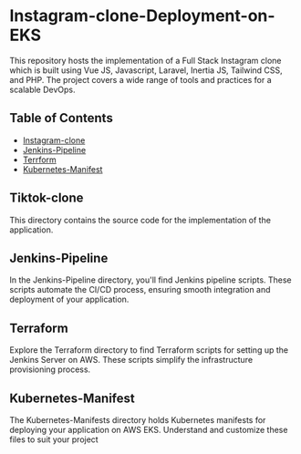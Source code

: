 # Instagram-clone-Deployment-on-EKS

This repository hosts the implementation of a Full Stack Instagram clone which is built using Vue JS, Javascript, Laravel, Inertia JS, Tailwind CSS, and PHP. The project covers a wide range of tools and practices for a scalable DevOps.

## Table of Contents
- [Instagram-clone](#Instagram-clone)
- [Jenkins-Pipeline](#Jenkins-Pipeline)
- [Terrform](#Terraform)
- [Kubernetes-Manifest](#Kubernetes-Manifest-file)

## Tiktok-clone
This directory contains the source code for the implementation of the application.

## Jenkins-Pipeline
In the Jenkins-Pipeline directory, you'll find Jenkins pipeline scripts. These scripts automate the CI/CD process, ensuring smooth integration and deployment of your application.

## Terraform
Explore the Terraform directory to find Terraform scripts for setting up the Jenkins Server on AWS. These scripts simplify the infrastructure provisioning process.

## Kubernetes-Manifest
The Kubernetes-Manifests directory holds Kubernetes manifests for deploying your application on AWS EKS. Understand and customize these files to suit your project 
